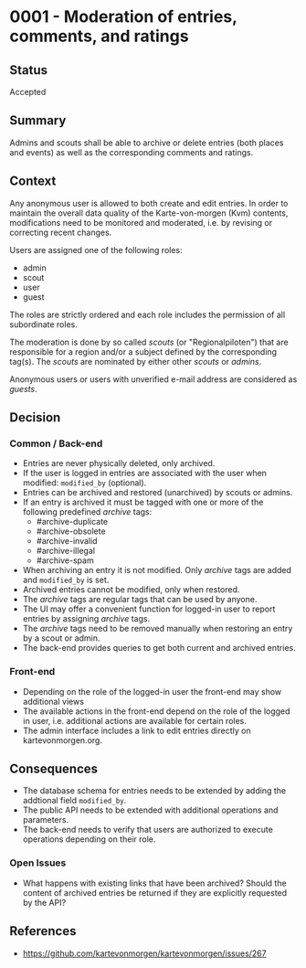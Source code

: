# 0001 - Moderation of entries, comments, and ratings

## Status
[status]: #status

Accepted

## Summary
[summary]: #summary

Admins and scouts shall be able to archive or delete entries (both places and events)
as well as the corresponding comments and ratings.

## Context
[context]: #context

Any anonymous user is allowed to both create and edit entries. In order to maintain the
overall data quality of the Karte-von-morgen (Kvm) contents, modifications need to be
monitored and moderated, i.e. by revising or correcting recent changes.

Users are assigned one of the following roles:

- admin
- scout
- user
- guest

The roles are strictly ordered and each role includes the permission of all subordinate roles.

The moderation is done by so called _scouts_ (or "Regionalpiloten") that are
responsible for a region and/or a subject defined by the corresponding tag(s).
The _scouts_ are nominated by either other _scouts_ or _admins_.

Anonymous users or users with unverified e-mail address are considered as _guests_.

## Decision
[decision]: #decision

### Common / Back-end

- Entries are never physically deleted, only archived.
- If the user is logged in entries are associated with the user when modified: `modified_by` (optional).
- Entries can be archived and restored (unarchived) by scouts or admins.
- If an entry is archived it must be tagged with one or more of the following predefined _archive_ tags:
    - #archive-duplicate
    - #archive-obsolete
    - #archive-invalid
    - #archive-illegal
    - #archive-spam
- When archiving an entry it is not modified. Only _archive_ tags are added and `modified_by` is set.
- Archived entries cannot be modified, only when restored.
- The _archive_ tags are regular tags that can be used by anyone.
- The UI may offer a convenient function for logged-in user to report entries by assigning _archive_ tags.
- The _archive_ tags need to be removed manually when restoring an entry by a scout or admin.
- The back-end provides queries to get both current and archived entries.

### Front-end

- Depending on the role of the logged-in user the front-end may show additional views
- The available actions in the front-end depend on the role of the logged in user,
i.e. additional actions are available for certain roles.
- The admin interface includes a link to edit entries directly on kartevonmorgen.org.

## Consequences
[consequences]: #consequences

- The database schema for entries needs to be extended by adding the addtional field `modified_by`.
- The public API needs to be extended with additional operations and parameters.
- The back-end needs to verify that users are authorized to execute operations depending on their role.

### Open Issues

- What happens with existing links that have been archived? Should the content of archived
entries be returned if they are explicitly requested by the API?

## References
[references]: #references

- https://github.com/kartevonmorgen/kartevonmorgen/issues/267
